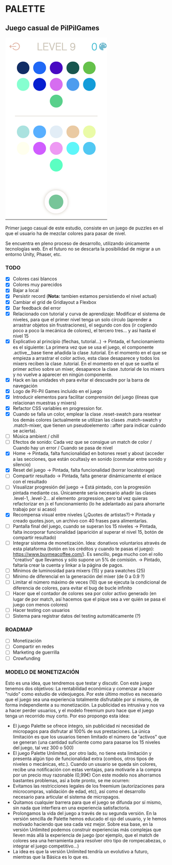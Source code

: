 # PALETTE

## Juego casual de **PilPilGames**

![Screenshoot](./screenshoot.png)

Primer juego casual de este estudio, consiste en un juego de puzzles en el que el usuario ha de
mezclar colores para pasar de nivel.

Se encuentra en pleno proceso de desarrollo, utilizando únicamente tecnologías web. En el futuro no
se descarta la posibilidad de migrar a un entorno Unity, Phaser, etc.

### TODO

-   [x] Colores casi blancos
-   [x] Colores muy parecidos
-   [x] Bajar a local
-   [x] Persistir record (**Nota:** tambien estamos persistiendo el nivel actual)
-   [x] Cambiar el grid de Gridlayout a Flexbox
-   [x] Dar feedback del error
-   [x] Relacionado con tutorial y curva de aprendizaje: Modificar el sistema de niveles, para que
        el primer nivel tenga un solo círculo (aprender a arrastrar objetos sin frustraciones), el
        segundo con dos (ir cogiendo poco a poco la mecánica de colores), el tercero tres... y así
        hasta el nivel 15
-   [x] Explicativo al principio (flechas, tutorial...) -> Pintada, el funcionamiento es el
        siguiente: La primera vez que se usa el juego, el componente .active\_\_base tiene añadida
        la clase .tutorial. En el momento en el que se empieza a arrastrar el color activo, esta
        clase desaparece y todos los mixers reciben la clase .tutorial. En el momento en el que se
        suelta el primer activo sobre un mixer, desaparece la clase .tutorial de los mixers y no
        vuelve a aparecer en ningún componente.
-   [x] Hack en las unidades vh para evitar el descuadre por la barra de navegación
-   [x] Logo de Pil-Pil Games incluido en el juego
-   [X] Introducir elementos para facilitar comprensión del juego (líneas que relacionan muestras y mixers)
-   [x] Refactor CSS variables en progression for.
-   [x] Cuando se falla un color, emplear la clase .reset-swatch para resetear los demás colores (actualmente se utilizan las clases .match-swatch y .match-mixer, que tienen un pseudoelemento ::after para indicar cuándo se acierta).
-   [ ] Música ambient / chill 
-   [ ] Efectos de sonido: Cada vez que se consigue un match de color / Cuando hay un error / Cuando
        se pasa de nivel
-   [x] Home -> Pintada, falta funcionalidad en botones reset y about (acceder a las secciones, que están ocultas)y en sonido (conmutar entre sonido y silencio)
-   [x] Reset del juego -> Pintada, falta funcionalidad (borrar localstorage)
-   [ ] Compartir resultado -> Pintada, falta generar dinámicamente el enlace con el resultado
-   [ ] Visualizar progresión del juego -> Está pintado, con la progresión pintada mediante css. Únicamente sería necesario añadir las clases .level-1, .level-2... al elemento .progression, pero tal vez quieras refactorizar en js el funcionamiento (lo he adelantado así para ahorrarte trabajo por si acaso)
-   [x] Recompensa visual entre niveles (¿Quotes de artistas?)-> Pintada y creado quotes.json, un
        archivo con 40 frases para alimentarlas.
-   [ ] Pantalla final del juego, cuando se superan los 15 niveles -> Pintada, falta incorporar funcionalidad (aparición al superar el nivel 15, botón de compartir resultado)
-   [ ] Integrar sistema de monetización. Idea: donativos voluntarios através de esta plataforma (botón en los créditos y cuando te pasas el juego): https://www.buymeacoffee.com/). Es sencillo, pega mucho con el rollo "creativo" que llevamos y sólo supone un 5% de comisión. -> Pintado, faltaría crear la cuenta y linkar a la página de pagos.
-   [ ] Mínimos de luminosidad para mixers (15) y para swatches (25)
-   [ ] Mínimo de diferencial en la generación del mixer (de 0 a 0.9 ?)
-   [ ] Limitar el número máximo de veces (10) que se ejecuta la condicional de diferencia de
        colores, para evitar el bug de bucle infinito
-   [ ] Hacer que el contador de colores sea por color activo generado (en lugar de por match, así hacemos que el pique sea a ver quién se pasa el juego con menos colores)
-   [ ] Hacer testing con usuarios
-   [ ] Sistema para registrar datos del testing automáticamente (?)

### ROADMAP

-   [ ] Monetización
-   [ ] Compartir en redes
-   [ ] Marketing de guerrilla
-   [ ] Crowfunding

### MODELO DE MONETIZACIÓN

Esto es una idea, que tendremos que testar y discutir. Con este juego tenemos dos objetivos: La
rentabilidad económica y comenzar a hacer "ruido" como estudio de videojuegos. Por este último
motivo es necesario que el juego sea una experiencia totalmente disfrutable por sí mismo, de forma
independiente a su monetización. La publicidad es intrusiva y nos va a hacer perder usuarios, y el
modelo freemium puro hace que el juego tenga un recorrido muy corto. Por eso propongo esta idea:

-   El juego Palette se ofrece íntegro, sin publicidad ni necesidad de micropagos para disfrutar al
    100% de sus prestaciones. La única limitación es que los usuarios tienen limitado el número de
    "activos" que se generan (una cantidad suficiente como para pasarse los 15 niveles del juego,
    tal vez 300 o 500)
-   El juego Palette Unlimited, por otro lado, no tiene esta limitación y presenta algún tipo de
    funcionalidad extra (combos, otros tipos de niveles o mecánicas, etc.). Cuando un usuario se
    queda sin colores, recibe una notificación con estas ventajas, para motivarle a la compra por un
    precio muy razonable (0,99€) Con este modelo nos ahorramos bastantes problemas, así a bote
    pronto, se me ocurren:
-   Evitamos las restricciones legales de los freemium (autorizaciones para microcompras, validación
    de edad, etc), así como el desarrollo necesario para articular el sistema de micropagos.
-   Quitamos cualquier barrera para que el juego se difunda por sí mismo, sin nada que interfiera en
    una experiencia satisfactoria.
-   Prolongamos la vida del juego a través de su segunda versión. En la versión sencilla de Palette
    hemos educado el ojo del usuario, y le hemos motivado haciendo que sea cada vez mejor. Sobre esa
    base, en la versión Unlimited podemos construir experiencias más complejas que lleven más allá
    la experiencia de juego (por ejemplo, que el match de colores sea una herramienta para resolver
    otro tipo de rompecabezas, o integrar el juego competitivo...)
-   La idea es que la versión Unlimited tendría un evolutivo a futuro, mientras que la Básica es lo
    que es.
